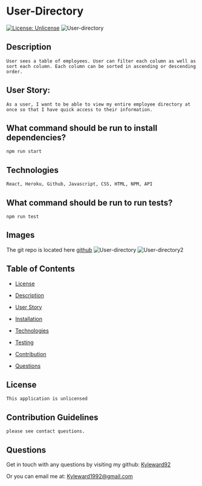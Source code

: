

  # User-Directory

[![License: Unlicense](https://img.shields.io/badge/license-Unlicense-blue.svg)](http://unlicense.org/)
![User-directory](https://user-images.githubusercontent.com/70237338/106388626-7cd8b100-63ad-11eb-82ee-b0620610bfb9.PNG)

<!-- Check out deployed site [here](https://fitness-tracker--1.herokuapp.com/exercise?id=undefined) -->

## Description
    User sees a table of employees. User can filter each column as well as sort each column. Each column can be sorted in ascending or descending order.

## User Story:
    As a user, I want to be able to view my entire employee directory at once so that I have quick access to their information.

## What command should be run to install dependencies?
    npm run start

## Technologies
    React, Heroku, Github, Javascript, CSS, HTML, NPM, API

## What command should be run to run tests?
    npm run test

## Images








The git repo is located here [github](https://github.com/kyleward92/User-Directory.git)
![User-directory](https://user-images.githubusercontent.com/70237338/106388626-7cd8b100-63ad-11eb-82ee-b0620610bfb9.PNG)
![User-directory2](https://user-images.githubusercontent.com/70237338/106388629-7ea27480-63ad-11eb-83bf-7e1374b34246.PNG)



<!-- ## Description of the project
This burger logger app uses MySQL, Node, Express, Handlebars, and a homemade ORM (yum!). This app follows the MVC design pattern. Eat-Da-Burger uses Node and MySQL to query and route data and uses Handlebars to generate the HTML. -->
    
## Table of Contents
<!-- - [instructions](#-Installation-Instructions) -->
<!-- - [How it is used](#-How-the-Project-Should-Be-Used) -->
- [License](#-License)
- [Description](#description)
- [User Story](#user-story)
- [Installation](#what-command-should-be-run-to-install-dependencies)
- [Technologies](#-Technologies)
- [Testing](#what-command-should-be-run-to-run-tests)
- [Contribution](#-Contribution-Guidelines)
- [Questions](#-Questions)

    <!-- - [Testing](#-Test-Instructions) -->
<!-- ## Installation Instructions
Copy files from github and run npm install to get the proper modules.
Run the server.js file from terminal to run the code.
Or simply go to my link below to fill your belly -->
    
<!-- ## How the Project Should Be Used
Keep track of the many employees, roles, departments, and salary -->

    
## License 
    This application is unlicensed
    
## Contribution Guidelines
    please see contact questions.

<!-- ## Overview Link
https://drive.google.com/file/d/10esWs6c7gw-aqfhIHbUqMRh4eo-oaAt5/view -->
    
<!-- ## Test Instructions
Download and run node index.js -->
    
## Questions
Get in touch with any questions by visiting my github:
[Kyleward92](https://github.com/Kyleward92/) 
  
Or you can email me at:
    [Kyleward1992@gmail.com](mailto:Kyleward1992@gmail.com)

